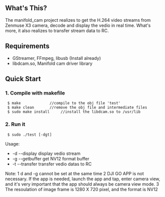 ## What's This?

The manifold_cam project realizes to get the H.264 video streams from Zenmuse X3 camera, decode and display the vedio in real time. What's more, it also realizes to transfer stream data to RC.

## Requirements

- GStreamer, FFmpeg, libusb (Install already)
- libdcam.so, Manifold cam driver library 

## Quick Start
 
### 1. Compile with makefile

~~~
 $ make             //compile to the obj file 'test'
 $ make clean       //remove the obj file and intermediate files
 $ sudo make install     //install the libdcam.so to /usr/lib
~~~

### 2. Run it

~~~
 $ sudo ./test [-dgt]
~~~

Usage: 

- -d --display    display vedio stream
- -g --getbuffer  get NV12 format buffer
- -t --transfer   transfer vedio datas to RC

Note:
1  d and -g cannot be set at the same time
2  DJI GO APP is not necessary. If the app is needed, launch the app and tap, enter camera view, and it's very important that the app should always be camera view mode.
3  The resoulation of image frame is 1280 X 720 pixel, and the format is NV12
